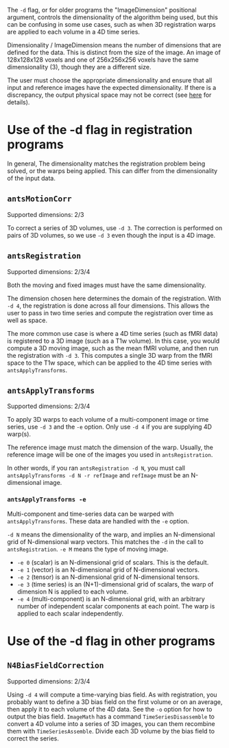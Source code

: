 The `-d` flag, or for older programs the "ImageDimension" positional argument, controls the dimensionality of the algorithm being used, but this can be confusing in some use cases, such as when 3D registration warps are applied to each volume in a 4D time series. 

Dimensionality / ImageDimension means the number of dimensions that are defined for the data. This is distinct from the size of the image. An image of 128x128x128 voxels and one of 256x256x256 voxels have the same dimensionality (3), though they are a different size. 

The user must choose the appropriate dimensionality and ensure that all input and reference images have the expected dimensionality. If there is a discrepancy, the output physical space may not be correct (see [here](https://github.com/stnava/ANTs/issues/250) for details).


# Use of the -d flag in registration programs

In general, The dimensionality matches the registration problem being solved, or the warps being applied. This can differ from the dimensionality of the input data.


## `antsMotionCorr`

Supported dimensions: 2/3

To correct a series of 3D volumes, use `-d 3`. The correction is performed on pairs of 3D volumes, so we use `-d 3` even though the input is a 4D image.


## `antsRegistration` 

Supported dimensions: 2/3/4

Both the moving and fixed images must have the same dimensionality. 

The dimension chosen here determines the domain of the registration. With `-d 4`, the registration is done across all four dimensions. This allows the user to pass in two time series and compute the registration over time as well as space. 

The more common use case is where a 4D time series (such as fMRI data) is registered to a 3D image (such as a T1w volume). In this case, you would compute a 3D moving image, such as the mean fMRI volume, and then run the registration with `-d 3`. This computes a single 3D warp from the fMRI space to the T1w space, which can be applied to the 4D time series with `antsApplyTransforms`.


## `antsApplyTransforms`

Supported dimensions: 2/3/4

To apply 3D warps to each volume of a multi-component image or time series, use `-d 3` and the `-e` option. Only use `-d 4` if you are supplying 4D warp(s).

The reference image must match the dimension of the warp. Usually, the reference image will be one of the images you used in `antsRegistration`.

In other words, if you ran `antsRegistration -d N`, you must call `antsApplyTransforms -d N -r refImage` and `refImage` must be an N-dimensional image.

### `antsApplyTransforms -e`

Multi-component and time-series data can be warped with `antsApplyTransforms`. These data are handled with the `-e` option. 

`-d N` means the dimensionality of the warp, and implies an N-dimensional grid of N-dimensional warp vectors. This matches the `-d` in the call to `antsRegistration`. `-e M` means the type of moving image. 

* `-e 0` (scalar) is an N-dimensional grid of scalars. This is the default.
* `-e 1` (vector) is an N-dimensional grid of N-dimensional vectors. 
* `-e 2` (tensor) is an N-dimensional grid of N-dimensional tensors. 
* `-e 3` (time series) is an (N+1)-dimensional grid of scalars, the warp of dimension N is applied to each volume.
* `-e 4` (multi-component) is an N-dimensional grid, with an arbitrary number of independent scalar components at each point. The warp is applied to each scalar independently.


# Use of the -d flag in other programs

## `N4BiasFieldCorrection`

Supported dimensions: 2/3/4

Using `-d 4` will compute a time-varying bias field. As with registration, you probably want to define a 3D bias field on the first volume or on an average, then apply it to each volume of the 4D data. See the `-o` option for how to output the bias field. `ImageMath` has a command `TimeSeriesDisassemble` to convert a 4D volume into a series of 3D images, you can them recombine them with `TimeSeriesAssemble`. Divide each 3D volume by the bias field to correct the series.


